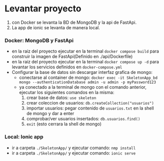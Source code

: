 # Levantar proyecto
1. con Docker se levanta la BD de MongoDB y la api de FastApi.
2. La app de ionic se levanta de manera local.

### Docker: MongoDB y FastApi
- en la raiz del proyecto ejecutar en la terminal `docker compose build` para construir la imagen de FastApi(Definido en ./api/Dockerfile)
- en la raiz del proyecto ejecutar en la terminal `docker compose up -d` para levantar los servicios definidos en `docker-compose.yml`
- Configurar la base de datos sin descargar interfaz grafica de mongo:
  - conectarse al container de mongo: `docker exec -it SkeletonApp_bd mongo --authenticationDatabase admin -u admin -p myPassword123`
  - ya conectado a la terminal de mongo con el comando anterior, ejecutar los siguientes comandos en la misma:
    1. crear base de datos: `use skeleton`
    2. crear coleccion de usuarios: `db.createCollection("usuarios")`
    3. importar usuarios: pegar contenido de `usuarios.txt` en la shell de mongo y dar a enter
    4. comprobar/ver usuarios insertados: `db.usuarios.find()`
    4. `exit` (esto cerrara la shell de mongo)

### Local: Ionic app
- ir a carpeta `./SkeletonApp/` y ejecutar comando: `nmp install`
- ir a carpeta `./SkeletonApp/` y ejecutar comando: `ionic serve`

